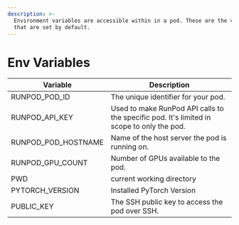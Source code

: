 ```yaml
---
description: >-
  Environment variables are accessible within in a pod. These are the variables
  that are set by default.
---
```


# Env Variables

| Variable              | Description                                                                               |
| --------------------- | ----------------------------------------------------------------------------------------- |
| RUNPOD\_POD\_ID       | The unique identifier for your pod.                                                       |
| RUNPOD\_API\_KEY      | Used to make RunPod API calls to the specific pod. It's limited in scope to only the pod. |
| RUNPOD\_POD\_HOSTNAME | Name of the host server the pod is running on.                                            |
| RUNPOD\_GPU\_COUNT    | Number of GPUs available to the pod.                                                      |
| PWD                   | current working directory                                                                 |
| PYTORCH\_VERSION      | Installed PyTorch Version                                                                 |
| PUBLIC\_KEY           | The SSH public key to access the pod over SSH.                                            |

